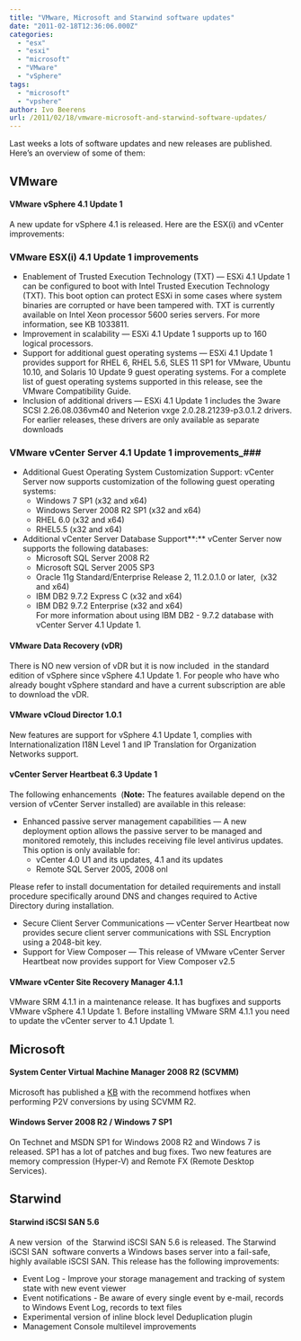 ```yaml
---
title: "VMware, Microsoft and Starwind software updates"
date: "2011-02-18T12:36:06.000Z"
categories: 
  - "esx"
  - "esxi"
  - "microsoft"
  - "VMware"
  - "vSphere"
tags: 
  - "microsoft"
  - "vpshere"
author: Ivo Beerens
url: /2011/02/18/vmware-microsoft-and-starwind-software-updates/
---
```

Last weeks a lots of software updates and new releases are published. Here’s an overview of some of them:
## VMware

#### **VMware vSphere 4.1 Update 1**

A new update for vSphere 4.1 is released. Here are the ESX(i) and vCenter improvements:

### VMware ESX(i) 4.1 Update 1 improvements ###

- Enablement of Trusted Execution Technology (TXT) — ESXi 4.1 Update 1 can be configured to boot with Intel Trusted Execution Technology (TXT). This boot option can protect ESXi in some cases where system binaries are corrupted or have been tampered with. TXT is currently available on Intel Xeon processor 5600 series servers. For more information, see KB 1033811.
- Improvement in scalability — ESXi 4.1 Update 1 supports up to 160 logical processors.
- Support for additional guest operating systems — ESXi 4.1 Update 1 provides support for RHEL 6, RHEL 5.6, SLES 11 SP1 for VMware, Ubuntu 10.10, and Solaris 10 Update 9 guest operating systems. For a complete list of guest operating systems supported in this release, see the VMware Compatibility Guide.
- Inclusion of additional drivers — ESXi 4.1 Update 1 includes the 3ware SCSI 2.26.08.036vm40 and Neterion vxge 2.0.28.21239-p3.0.1.2 drivers. For earlier releases, these drivers are only available as separate downloads

### VMware vCenter Server 4.1 Update 1 improvements_###

- Additional Guest Operating System Customization Support: vCenter Server now supports customization of the following guest operating systems:
    - Windows 7 SP1 (x32 and x64)
    - Windows Server 2008 R2 SP1 (x32 and x64)
    - RHEL 6.0 (x32 and x64)
    - RHEL5.5 (x32 and x64)
- Additional vCenter Server Database Support**:** vCenter Server now supports the following databases:
    - Microsoft SQL Server 2008 R2
    - Microsoft SQL Server 2005 SP3
    - Oracle 11g Standard/Enterprise Release 2, 11.2.0.1.0 or later,  (x32 and x64)
    - IBM DB2 9.7.2 Express C (x32 and x64)
    - IBM DB2 9.7.2 Enterprise (x32 and x64)  
        For more information about using IBM DB2 - 9.7.2 database with vCenter Server 4.1 Update 1.

#### **VMware Data Recovery (vDR)**

There is NO new version of vDR but it is now included  in the standard edition of vSphere since vSphere 4.1 Update 1. For people who have who already bought vSphere standard and have a current subscription are able to download the vDR.

#### **VMware vCloud Director 1.0.1**

New features are support for vSphere 4.1 Update 1, complies with Internationalization I18N Level 1 and IP Translation for Organization Networks support.

#### **vCenter Server Heartbeat 6.3 Update 1**

The following enhancements  (**Note:** The features available depend on the version of vCenter Server installed) are available in this release:

- Enhanced passive server management capabilities — A new deployment option allows the passive server to be managed and monitored remotely, this includes receiving file level antivirus updates. This option is only available for:
  - vCenter 4.0 U1 and its updates, 4.1 and its updates
  - Remote SQL Server 2005, 2008 onl

Please refer to install documentation for detailed requirements and install procedure specifically around DNS and changes required to Active Directory during installation.

- Secure Client Server Communications — vCenter Server Heartbeat now provides secure client server communications with SSL Encryption using a 2048-bit key.
- Support for View Composer — This release of VMware vCenter Server Heartbeat now provides support for View Composer v2.5

#### VMware vCenter Site Recovery Manager 4.1.1

VMware SRM 4.1.1 in a maintenance release. It has bugfixes and supports VMware vSphere 4.1 Update 1. Before installing VMware SRM 4.1.1 you need to update the vCenter server to 4.1 Update 1.

## Microsoft

#### System Center Virtual Machine Manager 2008 R2 (SCVMM)

Microsoft has published a [KB](http://support.microsoft.com/default.aspx?scid=kb;EN-US;2397711) with the recommend hotfixes when performing P2V conversions by using SCVMM R2.

#### Windows Server 2008 R2 / Windows 7 SP1

On Technet and MSDN SP1 for Windows 2008 R2 and Windows 7 is released. SP1 has a lot of patches and bug fixes. Two new features are memory compression (Hyper-V) and Remote FX (Remote Desktop Services).

## Starwind

#### Starwind iSCSI SAN 5.6

A new version  of the  Starwind iSCSI SAN 5.6 is released. The Starwind iSCSI SAN  software converts a Windows bases server into a fail-safe, highly available iSCSI SAN. This release has the following improvements:

- Event Log - Improve your storage management and tracking of system state with new event viewer 
- Event notifications - Be aware of every single event by e-mail, records to Windows Event Log, records to text files 
- Experimental version of inline block level Deduplication plugin 
- Management Console multilevel improvements